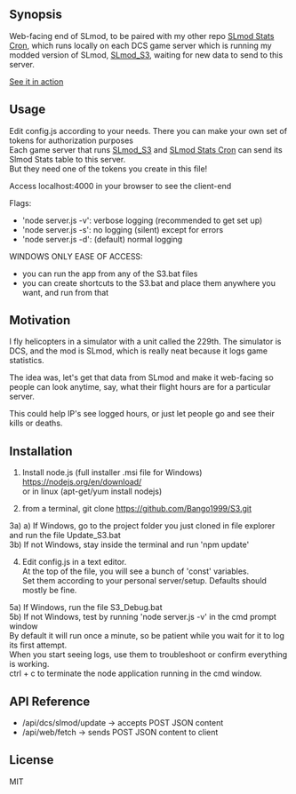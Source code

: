 ## Synopsis

Web-facing end of SLmod, to be paired with my other repo [SLmod Stats Cron](https://github.com/Bango1999/SLSC), which runs locally on each DCS game server which is running my modded version of SLmod, [SLmod_S3](https://github.com/Bango1999/SLmod_S3), waiting for new data to send to this server.

[See it in action](http://stats.229ahb.com:4000/)

## Usage

Edit config.js according to your needs. There you can make your own set of tokens for authorization purposes<br/>
Each game server that runs [SLmod_S3](https://github.com/Bango1999/SLmod_S3) and [SLmod Stats Cron](https://github.com/Bango1999/SLSC) can send its Slmod Stats table to this server.<br/>
But they need one of the tokens you create in this file!

Access localhost:4000 in your browser to see the client-end

Flags:
- 'node server.js -v': verbose logging (recommended to get set up)
- 'node server.js -s': no logging (silent) except for errors
- 'node server.js -d': (default) normal logging

WINDOWS ONLY EASE OF ACCESS:
- you can run the app from any of the S3.bat files
- you can create shortcuts to the S3.bat and place them anywhere you want, and run from that

## Motivation

I fly helicopters in a simulator with a unit called the 229th. The simulator is DCS, and the mod is SLmod, which is really neat because it logs game statistics.

The idea was, let's get that data from SLmod and make it web-facing so people can look anytime, say, what their flight hours are for a particular server.

This could help IP's see logged hours, or just let people go and see their kills or deaths.

## Installation

1) Install node.js (full installer .msi file for Windows)<br />
   https://nodejs.org/en/download/<br/>
   or in linux (apt-get/yum install nodejs)

2) from a terminal, git clone https://github.com/Bango1999/S3.git

  3a) a) If Windows, go to the project folder you just cloned in file explorer and run the file Update_S3.bat<br/>
  3b) If not Windows, stay inside the terminal and run 'npm update'

4) Edit config.js in a text editor.<br />
   At the top of the file, you will see a bunch of 'const' variables.<br />
   Set them according to your personal server/setup. Defaults should mostly be fine.

  5a) If Windows, run the file S3_Debug.bat<br />
  5b) If not Windows, test by running 'node server.js -v' in the cmd prompt window<br />
    By default it will run once a minute, so be patient while you wait for it to log its first attempt.<br />
    When you start seeing logs, use them to troubleshoot or confirm everything is working.<br/>
    ctrl + c to terminate the node application running in the cmd window.


## API Reference

- /api/dcs/slmod/update -> accepts POST JSON content
- /api/web/fetch -> sends POST JSON content to client

## License

MIT
